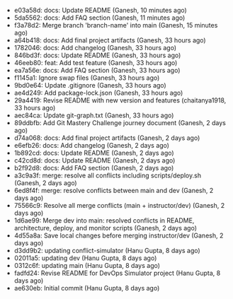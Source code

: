 - e03a58d: docs: Update README (Ganesh, 10 minutes ago)
- 5da5562: docs: Add FAQ section (Ganesh, 11 minutes ago)
- f3a78d2: Merge branch 'branch-name' into main (Ganesh, 15 minutes ago)
- a64b418: docs: Add final project artifacts (Ganesh, 33 hours ago)
- 1782046: docs: Add changelog (Ganesh, 33 hours ago)
- 846bd3f: docs: Update README (Ganesh, 33 hours ago)
- 46eeb80: feat: Add test feature (Ganesh, 33 hours ago)
- ea7a56e: docs: Add FAQ section (Ganesh, 33 hours ago)
- f1145a1: Ignore swap files (Ganesh, 33 hours ago)
- 9bd0e64: Update .gitignore (Ganesh, 33 hours ago)
- ae4d249: Add package-lock.json (Ganesh, 33 hours ago)
- 29a4419: Revise README with new version and features (chaitanya1918, 33 hours ago)
- aec84ca: Update git-graph.txt (Ganesh, 33 hours ago)
- 89ddbfb: Add Git Mastery Challenge journey document (Ganesh, 2 days ago)
- d74a068: docs: Add final project artifacts (Ganesh, 2 days ago)
- e6efb26: docs: Add changelog (Ganesh, 2 days ago)
- 1b892cd: docs: Update README (Ganesh, 2 days ago)
- c42cd8d: docs: Update README (Ganesh, 2 days ago)
- b2f92d8: docs: Add FAQ section (Ganesh, 2 days ago)
- a3c9a3f: merge: resolve all conflicts including scripts/deploy.sh (Ganesh, 2 days ago)
- 6ed8f4f: merge: resolve conflicts between main and dev (Ganesh, 2 days ago)
- 75566c9: Resolve all merge conflicts (main + instructor/dev) (Ganesh, 2 days ago)
- 1d6ae99: Merge dev into main: resolved conflicts in README, architecture, deploy, and monitor scripts (Ganesh, 2 days ago)
- 4d55a8a: Save local changes before merging instructor/dev (Ganesh, 2 days ago)
- d3dd9b2: updating conflict-simulator (Hanu Gupta, 8 days ago)
- 02011a5: updating dev (Hanu Gupta, 8 days ago)
- 0312c6f: updating main (Hanu Gupta, 8 days ago)
- fadfd24: Revise README for DevOps Simulator project (Hanu Gupta, 8 days ago)
- ae630eb: Initial commit (Hanu Gupta, 8 days ago)